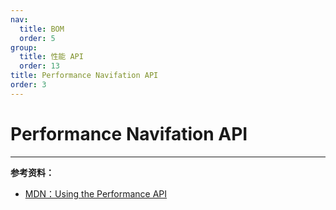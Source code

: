 ```yaml
---
nav:
  title: BOM
  order: 5
group:
  title: 性能 API
  order: 13
title: Performance Navifation API
order: 3
---
```


# Performance Navifation API

---

**参考资料：**

- [MDN：Using the Performance API](https://developer.mozilla.org/zh-CN/docs/Web/API/Performance_API/Using_the_Performance_API)

